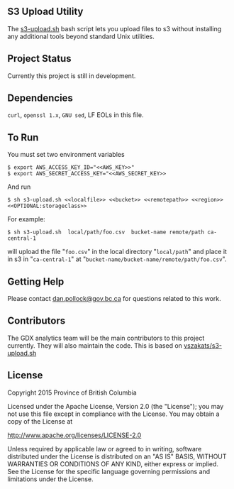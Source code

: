 ## S3 Upload Utility 

The [s3-upload.sh](s3-upload.sh) bash script lets you upload files to s3 without installing any additional tools beyond standard Unix utilities. 

## Project Status

Currently this project is still in development.

## Dependencies

`curl`, `openssl 1.x`, `GNU sed`, LF EOLs in this file.

## To Run

You must set two environment variables
```
$ export AWS_ACCESS_KEY_ID="<<AWS_KEY>>"
$ export AWS_SECRET_ACCESS_KEY="<<AWS_SECRET_KEY>>
```

And run

```
$ sh s3-upload.sh <<localfile>> <<bucket>> <<remotepath>> <<region>> <<OPTIONAL:storageclass>>
```

For example:

```
$ sh s3-upload.sh  local/path/foo.csv  bucket-name remote/path ca-central-1
```

will upload the file "`foo.csv`" in the local directory "`local/path`" and place it in s3 in "`ca-central-1`" at "`bucket-name/bucket-name/remote/path/foo.csv`".

## Getting Help

Please contact dan.pollock@gov.bc.ca for questions related to this work.

## Contributors

The GDX analytics team will be the main contributors to this project currently. They will also maintain the code. This is based on [vszakats/s3-upload.sh](https://gist.github.com/vszakats/2917d28a951844ab80b1)

## License

Copyright 2015 Province of British Columbia

Licensed under the Apache License, Version 2.0 (the "License");
you may not use this file except in compliance with the License.
You may obtain a copy of the License at

   http://www.apache.org/licenses/LICENSE-2.0

Unless required by applicable law or agreed to in writing, software
distributed under the License is distributed on an "AS IS" BASIS,
WITHOUT WARRANTIES OR CONDITIONS OF ANY KIND, either express or implied.
See the License for the specific language governing permissions and limitations under the License.
